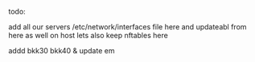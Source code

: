todo: 

add all our servers /etc/network/interfaces file here and updateabl from here as well on host
lets also keep nftables here 

addd bkk30 bkk40 & update em
